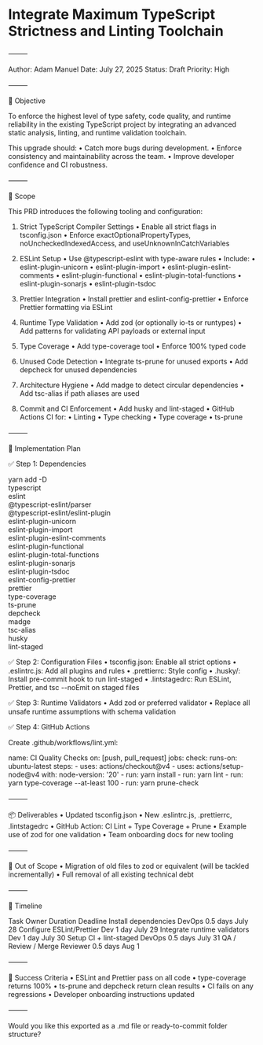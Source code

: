 # Integrate Maximum TypeScript Strictness and Linting Toolchain

⸻

Author: Adam Manuel
Date: July 27, 2025
Status: Draft
Priority: High

⸻

🧩 Objective

To enforce the highest level of type safety, code quality, and runtime reliability in the existing TypeScript project by integrating an advanced static analysis, linting, and runtime validation toolchain.

This upgrade should:
	•	Catch more bugs during development.
	•	Enforce consistency and maintainability across the team.
	•	Improve developer confidence and CI robustness.

⸻

🧪 Scope

This PRD introduces the following tooling and configuration:

1. Strict TypeScript Compiler Settings
	•	Enable all strict flags in tsconfig.json
	•	Enforce exactOptionalPropertyTypes, noUncheckedIndexedAccess, and useUnknownInCatchVariables

2. ESLint Setup
	•	Use @typescript-eslint with type-aware rules
	•	Include:
	•	eslint-plugin-unicorn
	•	eslint-plugin-import
	•	eslint-plugin-eslint-comments
	•	eslint-plugin-functional
	•	eslint-plugin-total-functions
	•	eslint-plugin-sonarjs
	•	eslint-plugin-tsdoc

3. Prettier Integration
	•	Install prettier and eslint-config-prettier
	•	Enforce Prettier formatting via ESLint

4. Runtime Type Validation
	•	Add zod (or optionally io-ts or runtypes)
	•	Add patterns for validating API payloads or external input

5. Type Coverage
	•	Add type-coverage tool
	•	Enforce 100% typed code

6. Unused Code Detection
	•	Integrate ts-prune for unused exports
	•	Add depcheck for unused dependencies

7. Architecture Hygiene
	•	Add madge to detect circular dependencies
	•	Add tsc-alias if path aliases are used

8. Commit and CI Enforcement
	•	Add husky and lint-staged
	•	GitHub Actions CI for:
	•	Linting
	•	Type checking
	•	Type coverage
	•	ts-prune

⸻

🔧 Implementation Plan

✅ Step 1: Dependencies

yarn add -D \
  typescript \
  eslint \
  @typescript-eslint/parser \
  @typescript-eslint/eslint-plugin \
  eslint-plugin-unicorn \
  eslint-plugin-import \
  eslint-plugin-eslint-comments \
  eslint-plugin-functional \
  eslint-plugin-total-functions \
  eslint-plugin-sonarjs \
  eslint-plugin-tsdoc \
  eslint-config-prettier \
  prettier \
  type-coverage \
  ts-prune \
  depcheck \
  madge \
  tsc-alias \
  husky \
  lint-staged

✅ Step 2: Configuration Files
	•	tsconfig.json: Enable all strict options
	•	.eslintrc.js: Add all plugins and rules
	•	.prettierrc: Style config
	•	.husky/: Install pre-commit hook to run lint-staged
	•	.lintstagedrc: Run ESLint, Prettier, and tsc --noEmit on staged files

✅ Step 3: Runtime Validators
	•	Add zod or preferred validator
	•	Replace all unsafe runtime assumptions with schema validation

✅ Step 4: GitHub Actions

Create .github/workflows/lint.yml:

name: CI Quality Checks
on: [push, pull_request]
jobs:
  check:
    runs-on: ubuntu-latest
    steps:
      - uses: actions/checkout@v4
      - uses: actions/setup-node@v4
        with:
          node-version: '20'
      - run: yarn install
      - run: yarn lint
      - run: yarn type-coverage --at-least 100
      - run: yarn prune-check


⸻

📦 Deliverables
	•	Updated tsconfig.json
	•	New .eslintrc.js, .prettierrc, .lintstagedrc
	•	GitHub Action: CI Lint + Type Coverage + Prune
	•	Example use of zod for one validation
	•	Team onboarding docs for new tooling

⸻

🚫 Out of Scope
	•	Migration of old files to zod or equivalent (will be tackled incrementally)
	•	Full removal of all existing technical debt

⸻

📅 Timeline

Task	Owner	Duration	Deadline
Install dependencies	DevOps	0.5 days	July 28
Configure ESLint/Prettier	Dev	1 day	July 29
Integrate runtime validators	Dev	1 day	July 30
Setup CI + lint-staged	DevOps	0.5 days	July 31
QA / Review / Merge	Reviewer	0.5 days	Aug 1


⸻

🧪 Success Criteria
	•	ESLint and Prettier pass on all code
	•	type-coverage returns 100%
	•	ts-prune and depcheck return clean results
	•	CI fails on any regressions
	•	Developer onboarding instructions updated

⸻

Would you like this exported as a .md file or ready-to-commit folder structure?